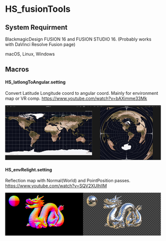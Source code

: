 # HS_fusionTools

## System Requirment
BlackmagicDesign FUSION 16 and FUSION STUDIO 16.
(Probably works with DaVinci Resolve Fusion page)

macOS, Linux, Windows
 

## Macros

#### HS_latlongToAngular.setting 
Convert Latitude Longitude coord to angular coord. Mainly for environment map or VR comp. 
https://www.youtube.com/watch?v=bAXimme33Mk
 
![HS_latlongToAngular.png](./images/HS_latlongToAngular.png)
 
 
 
#### HS_envRelight.setting 
Reflection map with Normal(World) and PointPosition passes.
https://www.youtube.com/watch?v=SQV2XUlhlIM

![HS_latlongToAngular.png](./images/HS_envRelight.png)
